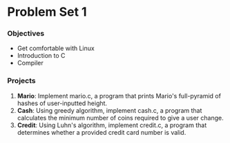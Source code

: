# Problem Set 1
### Objectives
<ul>
  <li>Get comfortable with Linux
  <li>Introduction to C
  <li>Compiler
</ul>

### Projects
<ol>
  <li><strong>Mario</strong>: Implement mario.c, a program that prints Mario's full-pyramid of hashes of user-inputted height. 
  <li><strong>Cash</strong>: Using greedy algorithm, implement cash.c, a program that calculates the minimum number of coins required to give a user change.
  <li><strong>Credit</strong>: Using Luhn's algorithm, implement credit.c, a program that determines whether a provided credit card number is valid.
</ol>
